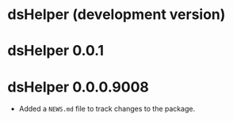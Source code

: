 # dsHelper (development version)

# dsHelper 0.0.1

# dsHelper 0.0.0.9008

* Added a `NEWS.md` file to track changes to the package.
